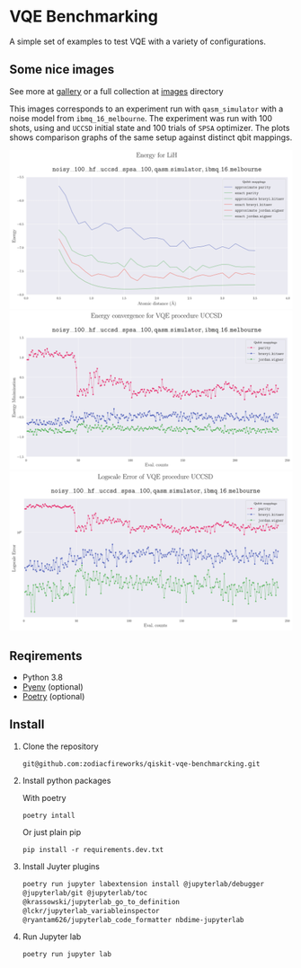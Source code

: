 # VQE Benchmarking

A simple set of examples to test VQE with a variety of configurations.

## Some nice images

See more at [gallery] or a full collection at [images] directory

This images corresponds to an experiment run with `qasm_simulator` with a noise model from
`ibmq_16_melbourne`. The experiment was run with 100 shots, using and `UCCSD` initial state and
100 trials of `SPSA` optimizer. The plots shows comparison graphs of the same setup against
distinct qbit mappings.

![img](./results/images/noisy__100__hf__uccsd__spsa__100__energy.jpg)
![img](./results/images/noisy__100__hf__uccsd__spsa__100__energy_convergence_at_minimum_energy.jpg)
![img](./results/images/noisy__100__hf__uccsd__spsa__100__logscale_error_at_minimum_energy.jpg)

## Reqirements

* Python 3.8
* [Pyenv] (optional)
* [Poetry] (optional)

## Install

1. Clone the repository

    ```
    git@github.com:zodiacfireworks/qiskit-vqe-benchmarcking.git
    ```

2. Install python packages

    With poetry

    ```
    poetry intall
    ```

    Or just plain pip

    ```
    pip install -r requirements.dev.txt
    ```

3. Install Juyter plugins
    ```
    poetry run jupyter labextension install @jupyterlab/debugger @jupyterlab/git @jupyterlab/toc @krassowski/jupyterlab_go_to_definition @lckr/jupyterlab_variableinspector @ryantam626/jupyterlab_code_formatter nbdime-jupyterlab
    ```

4. Run Jupyter lab
    ```
    poetry run jupyter lab
    ```


[gallery]: ./GALLERY.md
[images]: ./results/images

[Pyenv]: https://github.com/pyenv/pyenv
[Poetry]: https://python-poetry.org/
